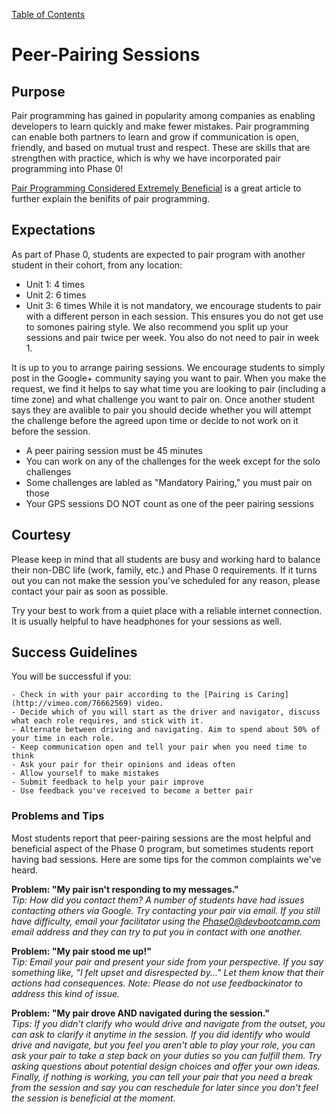 [Table of Contents](README.md)

# Peer-Pairing Sessions


## Purpose
Pair programming has gained in popularity among companies as enabling developers to learn quickly and make fewer mistakes. Pair programming can enable both partners to learn and grow if communication is open, friendly, and based on mutual trust and respect. These are skills that are strengthen with practice, which is why we have incorporated pair programming into Phase 0!


[Pair Programming Considered Extremely Beneficial](http://techcrunch.com/2012/03/17/pair-programming-considered-extremely-beneficial/) is a great article to further explain the benifits of pair programming.


## Expectations
As part of Phase 0, students are expected to pair program with another student in their cohort, from any location:
* Unit 1: 4 times
* Unit 2: 6 times
* Unit 3: 6 times
While it is not mandatory, we encourage students to pair with a different person in each session. This ensures you do not get use to somones pairing style. We also recommend you split up your sessions and pair twice per week. You also do not need to pair in week 1.

It is up to you to arrange pairing sessions. We encourage students to simply post in the Google+ community saying you want to pair. When you make the request, we find it helps to say what time you are looking to pair (including a time zone) and what challenge you want to pair on. Once another student says they are avalible to pair you should decide whether you will attempt the challenge before the agreed upon time or decide to not work on it before the session.

* A peer pairing session must be 45 minutes
* You can work on any of the challenges for the week except for the solo challenges
* Some challenges are labled as "Mandatory Pairing," you must pair on those
* Your GPS sessions DO NOT count as one of the peer pairing sessions


## Courtesy

Please keep in mind that all students are busy and working hard to balance their non-DBC life (work, family, etc.) and Phase 0 requirements. If it turns out you can not make the session you've scheduled for any reason, please contact your pair as soon as possible. 

Try your best to work from a quiet place with a reliable internet connection. It is usually helpful to have headphones for your sessions as well.


## Success Guidelines

You will be successful if you:

	- Check in with your pair according to the [Pairing is Caring](http://vimeo.com/76662569) video.
	- Decide which of you will start as the driver and navigator, discuss what each role requires, and stick with it.
	- Alternate between driving and navigating. Aim to spend about 50% of your time in each role.
	- Keep communication open and tell your pair when you need time to think
	- Ask your pair for their opinions and ideas often
	- Allow yourself to make mistakes
	- Submit feedback to help your pair improve
	- Use feedback you've received to become a better pair
	

### Problems and Tips
Most students report that peer-pairing sessions are the most helpful and beneficial aspect of the Phase 0 program, but sometimes students report having bad sessions. Here are some tips for the common complaints we've heard.

**Problem: "My pair isn't responding to my messages."**<br>
*Tip: How did you contact them? A number of students have had issues contacting others via Google. Try contacting your pair via email. If you still have difficulty, email your facilitator using the Phase0@devbootcamp.com email address and they can try to put you in contact with one another.*

**Problem: "My pair stood me up!"**<br>
*Tip: Email your pair and present your side from your perspective. If you say something like, "I felt upset and disrespected by..." Let them know that their actions had consequences. Note: Please do not use feedbackinator to address this kind of issue.*


**Problem: "My pair drove AND navigated during the session."**<br>
*Tips: If you didn't clarify who would drive and navigate from the outset, you can ask to clarify it anytime in the session. If you did identify who would drive and navigate, but you feel you aren't able to play your role, you can ask your pair to take a step back on your duties so you can fulfill them. Try asking questions about potential design choices and offer your own ideas. Finally, if nothing is working, you can tell your pair that you need a break from the session and say you can reschedule for later since you don't feel the session is beneficial at the moment.*
